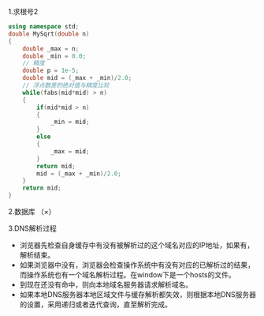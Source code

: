 1.求根号2

```c++
using namespace std;
double MySqrt(double n)
{
    double _max = n;
    double _min = 0.0;
    // 精度
    double p = 1e-5;
    double mid = (_max + _min)/2.0;
    // 浮点数差的绝对值与精度比较
    while(fabs(mid*mid) > n)
    {
    	if(mid*mid > n)
        {
            _min = mid;
        }
        else
        {
            _max = mid;
        }
        return mid;
        mid = (_max + _min)/2.0;
	}
    return mid;
}
```



2.数据库 （×）

3.DNS解析过程

- 浏览器先检查自身缓存中有没有被解析过的这个域名对应的IP地址，如果有，解析结束。
- 如果浏览器中没有，浏览器会检查操作系统中有没有对应的已解析过的结果，而操作系统也有一个域名解析过程。在window下是一个hosts的文件。
- 到现在还没有命中，则向本地域名服务器请求解析域名。
- 如果本地DNS服务器本地区域文件与缓存解析都失效，则根据本地DNS服务器的设置，采用递归或者迭代查询，直至解析完成。

